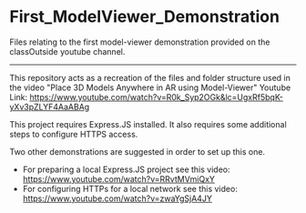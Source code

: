 # First_ModelViewer_Demonstration
Files relating to the first model-viewer demonstration provided on the classOutside youtube channel. 

-----------------------------------------------------------------------------------------------------

This repository acts as a recreation of the files and folder structure used in the video "Place 3D Models Anywhere in AR using Model-Viewer"
Youtube Link: https://www.youtube.com/watch?v=R0k_Syp2OGk&lc=UgxRf5bqK-yXv3pZLYF4AaABAg

This project requires Express.JS installed. It also requires some additional steps to configure HTTPS access.

Two other demonstrations are suggested in order to set up this one. 
- For preparing a local Express.JS project see this video: https://www.youtube.com/watch?v=RRvtMVmiQxY
- For configuring HTTPs for a local network see this video: https://www.youtube.com/watch?v=zwaYgSjA4JY
